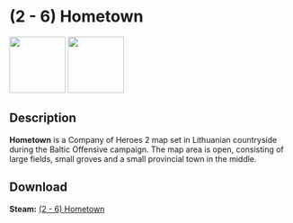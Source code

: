 # (2 - 6) Hometown

<img src="https://steamuserimages-a.akamaihd.net/ugc/829073827237731965/B7258D741444C7BC4526FD4BB15F56D811335362/?imw=268&imh=268&ima=fit&impolicy=Letterbox&imcolor=%23000000&letterbox=true" width="100" height="100"> <img src="https://steamuserimages-a.akamaihd.net/ugc/829073918331547561/00CF411890579931D42C368CE2E1C779E2C9730C/" width="100" height="100">

## Description
**Hometown** is a Company of Heroes 2 map set in Lithuanian countryside during the Baltic Offensive campaign. The map area is open, consisting of large fields, small groves and a small provincial town in the middle.

## Download

 **Steam:** [(2 - 6) Hometown](https://steamcommunity.com/sharedfiles/filedetails/?id=943145481)
